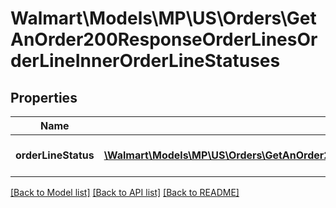 # Walmart\Models\MP\US\Orders\GetAnOrder200ResponseOrderLinesOrderLineInnerOrderLineStatuses

## Properties

Name | Type | Description | Notes
------------ | ------------- | ------------- | -------------
**orderLineStatus** | [**\Walmart\Models\MP\US\Orders\GetAnOrder200ResponseOrderLinesOrderLineInnerOrderLineStatusesOrderLineStatusInner[]**](GetAnOrder200ResponseOrderLinesOrderLineInnerOrderLineStatusesOrderLineStatusInner.md) | Detail List of Order Line status | [optional]


[[Back to Model list]](./) [[Back to API list]](../../../../../README.md#supported-apis) [[Back to README]](../../../../../README.md)
